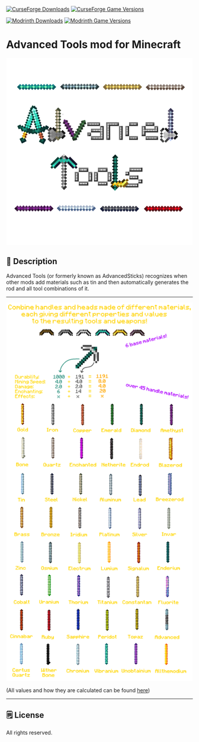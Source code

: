 [![CurseForge Downloads](https://cf.way2muchnoise.eu/247091.svg?badge_style=for_the_badge)][cf_mod] [![CurseForge Game Versions](https://cf.way2muchnoise.eu/versions/247091.svg?badge_style=for_the_badge)][cf_mod]

[![Modrinth Downloads](https://img.shields.io/modrinth/dt/e4rqAMfN?label=Modrinth&logo=modrinth&style=for-the-badge)][mr_mod] [![Modrinth Game Versions](https://img.shields.io/modrinth/game-versions/e4rqAMfN?label=Available%20for&logo=modrinth&style=for-the-badge)][mr_mod]

# Advanced Tools mod for Minecraft

![Logo](https://github.com/XxRexRaptorxX/AdvancedSticks/blob/master/src/main/resources/logo.png?raw=true)

## 📖 Description

Advanced Tools (or formerly known as AdvancedSticks) recognizes when other mods add materials such as tin and then automatically generates the rod and all tool combinations of it.

-----

![review picture](https://github.com/XxRexRaptorxX/AdvancedSticks/blob/master/src/main/resources/review.png?raw=true)

(All values and how they are calculated can be found [here](https://github.com/XxRexRaptorxX/AdvancedSticks/blob/master/src/main/java/xxrexraptorxx/advancedsticks/utils/ToolMaterials.java))

-----

## 🗒️ License

All rights reserved.

[cf_mod]: https://www.curseforge.com/minecraft/mc-mods/advanced-sticks

[mr_mod]: https://modrinth.com/mod/advanced-sticks
